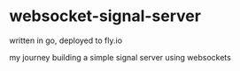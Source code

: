 # websocket-signal-server
written in go, deployed to fly.io

my journey building a simple signal server using websockets
